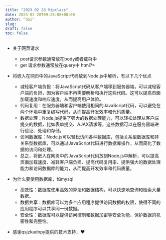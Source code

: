 ```yaml
---
title: "2023 02 28 Vipclass"
date: 2023-02-28T09:28:08+08:00
author: “dui"
slug:
draft: false
toc: false
---
```


- 关于网页请求
  - post请求参数通常放在body或者载荷中
  - get 请求参数通常放在query中 html?=

- 将嵌入在网页中的JavaScript代码放到Node.js中解析，有以下几个优点
  - 减轻客户端负担：将JavaScript代码从客户端移到服务器端，可以减轻客户端的负担，因为客户端不再需要解析和执行这些代码。这可以提高页面加载速度和响应速度，从而提高用户体验。
  - 代码复用：在服务器端和客户端使用相同的JavaScript代码，可以避免在两个环境中重复编写代码，从而提高开发效率和代码质量。
  - 数据处理：Node.js提供了强大的数据处理能力，可以轻松处理从客户端提交的数据，比如表单提交、AJAX请求等，这些数据可以在服务器端进行验证、处理和存储。
  - 访问数据库：Node.js可以轻松访问各种数据库，包括关系型数据库和非关系型数据库，可以通过JavaScript代码进行数据库操作，从而简化了数据的访问和处理。
  - 总之，将嵌入在网页中的JavaScript代码放到Node.js中解析，可以提高页面加载速度、减轻客户端负担、提高代码复用率、提供强大的数据处理能力和访问数据库的能力，从而提高开发效率和代码质量。

- 为什么要使用数据库，如mysql
  - 高效性：数据库使用高效的算法和数据结构，可以快速地查询和检索大量数据。
  - 数据共享：数据库可以为多个应用程序提供访问数据的权限，使得不同的应用程序可以共享同一份数据。
  - 安全性：数据库可以提供访问控制和数据加密等安全功能，保护数据的机密性和完整性。

- 感谢qsjzkadnpy提供的技术支持，♥️